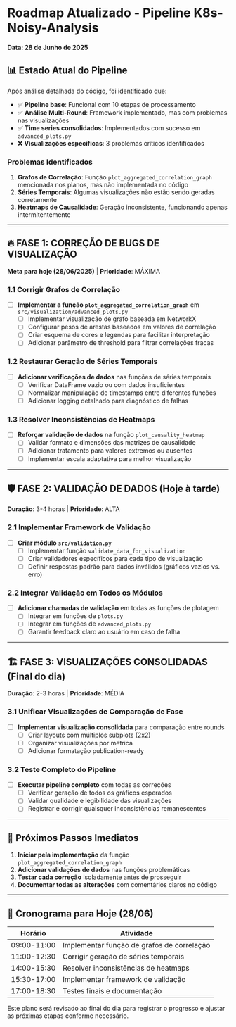 # Roadmap Atualizado - Pipeline K8s-Noisy-Analysis
**Data: 28 de Junho de 2025**

## 📊 **Estado Atual do Pipeline**

Após análise detalhada do código, foi identificado que:

- ✅ **Pipeline base**: Funcional com 10 etapas de processamento
- ✅ **Análise Multi-Round**: Framework implementado, mas com problemas nas visualizações
- ✅ **Time series consolidados**: Implementados com sucesso em `advanced_plots.py`
- ❌ **Visualizações específicas**: 3 problemas críticos identificados

### **Problemas Identificados**

1. **Grafos de Correlação**: Função `plot_aggregated_correlation_graph` mencionada nos planos, mas não implementada no código
2. **Séries Temporais**: Algumas visualizações não estão sendo geradas corretamente
3. **Heatmaps de Causalidade**: Geração inconsistente, funcionando apenas intermitentemente

---

## 🔥 **FASE 1: CORREÇÃO DE BUGS DE VISUALIZAÇÃO** 
**Meta para hoje (28/06/2025)** | **Prioridade**: MÁXIMA

### **1.1 Corrigir Grafos de Correlação**
- [ ] **Implementar a função `plot_aggregated_correlation_graph`** em `src/visualization/advanced_plots.py`
  - [ ] Implementar visualização de grafo baseada em NetworkX
  - [ ] Configurar pesos de arestas baseados em valores de correlação
  - [ ] Criar esquema de cores e legendas para facilitar interpretação
  - [ ] Adicionar parâmetro de threshold para filtrar correlações fracas

### **1.2 Restaurar Geração de Séries Temporais**
- [ ] **Adicionar verificações de dados** nas funções de séries temporais
  - [ ] Verificar DataFrame vazio ou com dados insuficientes
  - [ ] Normalizar manipulação de timestamps entre diferentes funções
  - [ ] Adicionar logging detalhado para diagnóstico de falhas

### **1.3 Resolver Inconsistências de Heatmaps**
- [ ] **Reforçar validação de dados** na função `plot_causality_heatmap`
  - [ ] Validar formato e dimensões das matrizes de causalidade
  - [ ] Adicionar tratamento para valores extremos ou ausentes
  - [ ] Implementar escala adaptativa para melhor visualização

---

## 🛡️ **FASE 2: VALIDAÇÃO DE DADOS (Hoje à tarde)**
**Duração**: 3-4 horas | **Prioridade**: ALTA

### **2.1 Implementar Framework de Validação**
- [ ] **Criar módulo `src/validation.py`**
  - [ ] Implementar função `validate_data_for_visualization`
  - [ ] Criar validadores específicos para cada tipo de visualização
  - [ ] Definir respostas padrão para dados inválidos (gráficos vazios vs. erro)

### **2.2 Integrar Validação em Todos os Módulos**
- [ ] **Adicionar chamadas de validação** em todas as funções de plotagem
  - [ ] Integrar em funções de `plots.py`
  - [ ] Integrar em funções de `advanced_plots.py`
  - [ ] Garantir feedback claro ao usuário em caso de falha

---

## 🏗️ **FASE 3: VISUALIZAÇÕES CONSOLIDADAS (Final do dia)**
**Duração**: 2-3 horas | **Prioridade**: MÉDIA

### **3.1 Unificar Visualizações de Comparação de Fase**
- [ ] **Implementar visualização consolidada** para comparação entre rounds
  - [ ] Criar layouts com múltiplos subplots (2x2)
  - [ ] Organizar visualizações por métrica
  - [ ] Adicionar formatação publication-ready

### **3.2 Teste Completo do Pipeline**
- [ ] **Executar pipeline completo** com todas as correções
  - [ ] Verificar geração de todos os gráficos esperados
  - [ ] Validar qualidade e legibilidade das visualizações
  - [ ] Registrar e corrigir quaisquer inconsistências remanescentes

---

## 📌 **Próximos Passos Imediatos**

1. **Iniciar pela implementação** da função `plot_aggregated_correlation_graph`
2. **Adicionar validações de dados** nas funções problemáticas
3. **Testar cada correção** isoladamente antes de prosseguir
4. **Documentar todas as alterações** com comentários claros no código

---

## 🔄 **Cronograma para Hoje (28/06)**

| Horário | Atividade |
|---------|-----------|
| 09:00-11:00 | Implementar função de grafos de correlação |
| 11:00-12:30 | Corrigir geração de séries temporais |
| 14:00-15:30 | Resolver inconsistências de heatmaps |
| 15:30-17:00 | Implementar framework de validação |
| 17:00-18:30 | Testes finais e documentação |

Este plano será revisado ao final do dia para registrar o progresso e ajustar as próximas etapas conforme necessário.

